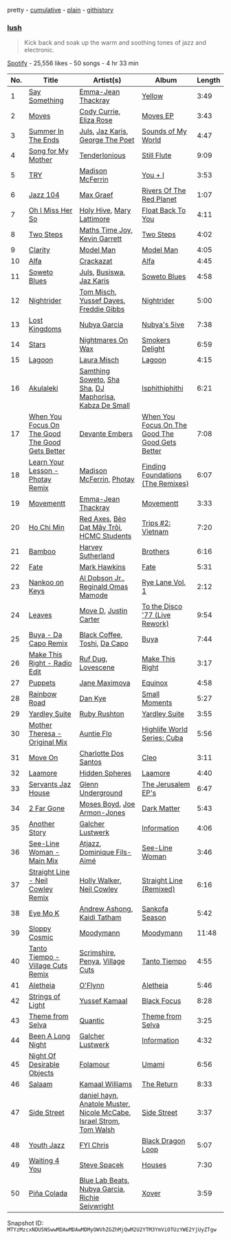 pretty - [cumulative](/playlists/cumulative/37i9dQZF1DX1LY1d1nRWvR.md) - [plain](/playlists/plain/37i9dQZF1DX1LY1d1nRWvR) - [githistory](https://github.githistory.xyz/mackorone/spotify-playlist-archive/blob/main/playlists/plain/37i9dQZF1DX1LY1d1nRWvR)

### [lush](https://open.spotify.com/playlist/37i9dQZF1DX1LY1d1nRWvR)

> Kick back  and soak up the warm and soothing tones of jazz and electronic.

[Spotify](https://open.spotify.com/user/spotify) - 25,556 likes - 50 songs - 4 hr 33 min

| No. | Title | Artist(s) | Album | Length |
|---|---|---|---|---|
| 1 | [Say Something](https://open.spotify.com/track/3RdOr8819TT72WFuMMPmn1) | [Emma\-Jean Thackray](https://open.spotify.com/artist/3UgcksTtuB1Jnn8BrisEiC) | [Yellow](https://open.spotify.com/album/0JJaoV5WzQZVp71C6CkAJ5) | 3:49 |
| 2 | [Moves](https://open.spotify.com/track/07DuoTCTocHk7y3d8MImks) | [Cody Currie](https://open.spotify.com/artist/0ymdoOsfzRbCoAMfJPpsEx), [Eliza Rose](https://open.spotify.com/artist/4XC335ouK6pXyq4QiIb8bP) | [Moves EP](https://open.spotify.com/album/7sAOz7qlL8UyeRtFyVNWcj) | 3:43 |
| 3 | [Summer In The Ends](https://open.spotify.com/track/3ttIBQv2qjIWXbHeoCnoVm) | [Juls](https://open.spotify.com/artist/7BIkk865pwBrSZetA8Izic), [Jaz Karis](https://open.spotify.com/artist/4rDcfb3TEWyx0BKdzKG24I), [George The Poet](https://open.spotify.com/artist/7v8N36cC4msGrIM2YT4LNC) | [Sounds of My World](https://open.spotify.com/album/2Mju5QRHhBPkUQajYKTUSH) | 4:47 |
| 4 | [Song for My Mother](https://open.spotify.com/track/53g6d5JlFL9HE6HXsIW5c1) | [Tenderlonious](https://open.spotify.com/artist/5D1w6T6H7pnRDQZIrhwlxo) | [Still Flute](https://open.spotify.com/album/5YzXAdttew3nRAc1YPzP9t) | 9:09 |
| 5 | [TRY](https://open.spotify.com/track/1htTRt6dZPPeqduos5PAmC) | [Madison McFerrin](https://open.spotify.com/artist/02zPEtdzUWnPToEVLRiQ7e) | [You + I](https://open.spotify.com/album/1NIo4gSPB94n4QUDK7uJEL) | 3:53 |
| 6 | [Jazz 104](https://open.spotify.com/track/32rOcuTIZZTNWdsrUWGCJ6) | [Max Graef](https://open.spotify.com/artist/4AflEeXdD0VohMzZvOGo55) | [Rivers Of The Red Planet](https://open.spotify.com/album/11c0YSZe2AXCX2s5r0KFP7) | 1:07 |
| 7 | [Oh I Miss Her So](https://open.spotify.com/track/5psuezepdKbS4Iwl8kRY7M) | [Holy Hive](https://open.spotify.com/artist/1AcZuMRjIAdmksbzApOXnw), [Mary Lattimore](https://open.spotify.com/artist/38MKhZmMRHAZRz8LqtKIBw) | [Float Back To You](https://open.spotify.com/album/3QAqLB0l9c1OD2GG2fsW5F) | 4:11 |
| 8 | [Two Steps](https://open.spotify.com/track/4ACWPAiIYOtETNu9QsFEaP) | [Maths Time Joy](https://open.spotify.com/artist/3w18CP1k8zFZb1GfRlPHyK), [Kevin Garrett](https://open.spotify.com/artist/56tbeL5xhBPxby544GuK3E) | [Two Steps](https://open.spotify.com/album/2a9OfXHzWrnWmYoXN3QPYM) | 4:02 |
| 9 | [Clarity](https://open.spotify.com/track/6ynQ0rykKOYSB75YxI0FrT) | [Model Man](https://open.spotify.com/artist/2T5NLCuN31j79zbxZ2XCSA) | [Model Man](https://open.spotify.com/album/5K6zprAN97GLwBpDxiRgK4) | 4:05 |
| 10 | [Alfa](https://open.spotify.com/track/0Z3a7SIDVOUvZFgr73qq0V) | [Crackazat](https://open.spotify.com/artist/2PagBkTVHoKFjuxtCJp3As) | [Alfa](https://open.spotify.com/album/4uO8oJ4NuITPSvTnP33EfY) | 4:45 |
| 11 | [Soweto Blues](https://open.spotify.com/track/6l5WDlZzjAXWEA47969TXI) | [Juls](https://open.spotify.com/artist/7BIkk865pwBrSZetA8Izic), [Busiswa](https://open.spotify.com/artist/3RThWxnHbyN5Hvkr66eYj7), [Jaz Karis](https://open.spotify.com/artist/4rDcfb3TEWyx0BKdzKG24I) | [Soweto Blues](https://open.spotify.com/album/2tLxWdcRPF3V05kX1TLb40) | 4:58 |
| 12 | [Nightrider](https://open.spotify.com/track/0i7jazn1Rtp51KPM4iSs6z) | [Tom Misch](https://open.spotify.com/artist/1uiEZYehlNivdK3iQyAbye), [Yussef Dayes](https://open.spotify.com/artist/2rspptKP0lPBdlJJAJHqht), [Freddie Gibbs](https://open.spotify.com/artist/0Y4inQK6OespitzD6ijMwb) | [Nightrider](https://open.spotify.com/album/4u5C68CzGi223ErII6MD3l) | 5:00 |
| 13 | [Lost Kingdoms](https://open.spotify.com/track/17YIpKXRkKKqvb8ZbzyOG1) | [Nubya Garcia](https://open.spotify.com/artist/6O5k8LLRfDK8v9jj1GazAQ) | [Nubya's 5ive](https://open.spotify.com/album/42X2Gyov8AhwjiHfGCfOC4) | 7:38 |
| 14 | [Stars](https://open.spotify.com/track/3bJU6OwW2N0O7DVO5mp08l) | [Nightmares On Wax](https://open.spotify.com/artist/4tNxq9NGKTKaX8OkZBLgf0) | [Smokers Delight](https://open.spotify.com/album/3stVzMomzhVGw0prDxLY0K) | 6:59 |
| 15 | [Lagoon](https://open.spotify.com/track/1He6UQuHm8q2skPrOFKnja) | [Laura Misch](https://open.spotify.com/artist/0NrVrf231eji48nhNUJTXe) | [Lagoon](https://open.spotify.com/album/3iEWAuVwDEYuGuOpl0ztyE) | 4:15 |
| 16 | [Akulaleki](https://open.spotify.com/track/73wcFiFeCQurmHDQIcirbm) | [Samthing Soweto](https://open.spotify.com/artist/6HwxMgE895sejjGFin9Gvm), [Sha Sha](https://open.spotify.com/artist/0jUNGuEa2n7yyld7KjsVVT), [DJ Maphorisa](https://open.spotify.com/artist/0mMqD2uqwvCjFvlzo6ayGi), [Kabza De Small](https://open.spotify.com/artist/1bNjWBFWsAAzZSR59lRdpR) | [Isphithiphithi](https://open.spotify.com/album/4sO9GxYupSVEJ3rRsaVpnd) | 6:21 |
| 17 | [When You Focus On The Good The Good Gets Better](https://open.spotify.com/track/2yYTqo2wnc2PssYogT57MG) | [Devante Embers](https://open.spotify.com/artist/34Lopo5VNpkJUIiVXTB0ZT) | [When You Focus On The Good The Good Gets Better](https://open.spotify.com/album/4vRJV9s2ykMP6MoI29ndDm) | 7:08 |
| 18 | [Learn Your Lesson \- Photay Remix](https://open.spotify.com/track/3s8yxBdiXFlEi6y0gfGreR) | [Madison McFerrin](https://open.spotify.com/artist/02zPEtdzUWnPToEVLRiQ7e), [Photay](https://open.spotify.com/artist/1MSxOmIt7uYgvPydd1tU8F) | [Finding Foundations \(The Remixes\)](https://open.spotify.com/album/3k2eNuf5EEc1KUMrjJaskk) | 6:07 |
| 19 | [Movementt](https://open.spotify.com/track/1zYA5cNkQnFyyVOZaY7lqO) | [Emma\-Jean Thackray](https://open.spotify.com/artist/3UgcksTtuB1Jnn8BrisEiC) | [Movementt](https://open.spotify.com/album/4jZE92oJG0NgpXB6gBKe8K) | 3:33 |
| 20 | [Ho Chi Min](https://open.spotify.com/track/2vykok21C0IyTjpvUOcBWi) | [Red Axes](https://open.spotify.com/artist/5Owm9QgL9BSCRQKTX6T08G), [Bèo Dạt Mây Trôi](https://open.spotify.com/artist/5aiU9zkwOsUWaoKL3LZhvM), [HCMC Students](https://open.spotify.com/artist/7eTh42doMpsnT6Z6pKI9tK) | [Trips \#2: Vietnam](https://open.spotify.com/album/1NNk1ZIK6pil96rgNOXuBY) | 7:20 |
| 21 | [Bamboo](https://open.spotify.com/track/0tj5lFNJMzGKoQMY5uafU2) | [Harvey Sutherland](https://open.spotify.com/artist/4CxFlJDif0atTK3gZebcEf) | [Brothers](https://open.spotify.com/album/5bwIx6VKlV0nrPtjEM09xo) | 6:16 |
| 22 | [Fate](https://open.spotify.com/track/41FTrubQViaFrV6wNgf7M9) | [Mark Hawkins](https://open.spotify.com/artist/6BDLwOIauGwERNYxaOciyq) | [Fate](https://open.spotify.com/album/5Q7sdzeTeHALXAD82aPs0G) | 5:31 |
| 23 | [Nankoo on Keys](https://open.spotify.com/track/4VImgRabUMMuNYftIVN3Go) | [Al Dobson Jr.](https://open.spotify.com/artist/3YOthLzFPTgp0fEtLRUoES), [Reginald Omas Mamode](https://open.spotify.com/artist/5f6KVvbRDEzdb6zTNVpYZy) | [Rye Lane Vol\. 1](https://open.spotify.com/album/5rjE3dz41m5JeNhDtq7Ahh) | 2:12 |
| 24 | [Leaves](https://open.spotify.com/track/4lGXye7yRWuhEb8jyaAYc2) | [Move D](https://open.spotify.com/artist/3hwmrS8MSceZwnZYvZFf97), [Justin Carter](https://open.spotify.com/artist/5uPFbw1zCaZDbZFlmrA15x) | [To the Disco '77 \(Live Rework\)](https://open.spotify.com/album/6a5zxWkfXH3jcXrjmdGSn2) | 9:54 |
| 25 | [Buya \- Da Capo Remix](https://open.spotify.com/track/4OezP9SDdFDOkANm9qdXYt) | [Black Coffee](https://open.spotify.com/artist/6wMr4zKPrrR0UVz08WtUWc), [Toshi](https://open.spotify.com/artist/6G621T2CmHyx5LCvd8QE63), [Da Capo](https://open.spotify.com/artist/4YuviELTmYBvDR66ThrMy9) | [Buya](https://open.spotify.com/album/6MmO8KpXWEyz4qh41tnzhU) | 7:44 |
| 26 | [Make This Right \- Radio Edit](https://open.spotify.com/track/0ZhLu81Q05NbCHwsLRlW2N) | [Ruf Dug](https://open.spotify.com/artist/08Jin8iRNko0j3gewozB0T), [Lovescene](https://open.spotify.com/artist/7bovLS0s72xVbr3eZl9aLk) | [Make This Right](https://open.spotify.com/album/6Q24x3y5iDAUmdHx2lnvD7) | 3:17 |
| 27 | [Puppets](https://open.spotify.com/track/3xMALoXxfRhXggfUQGuStD) | [Jane Maximova](https://open.spotify.com/artist/1rV8eRHOV685BeNEa59lyt) | [Equinox](https://open.spotify.com/album/3GnAPmVrTXfY0Fr5Hqxr2h) | 4:58 |
| 28 | [Rainbow Road](https://open.spotify.com/track/2R9lqoximtsPHmnuvj3ptd) | [Dan Kye](https://open.spotify.com/artist/05YrP00agTrYezUyAsukKf) | [Small Moments](https://open.spotify.com/album/75GwgzYvvgaJQS6DooqcIC) | 5:27 |
| 29 | [Yardley Suite](https://open.spotify.com/track/3FLsuVjJ5Ioqb1hgst8N1b) | [Ruby Rushton](https://open.spotify.com/artist/6DO2Eyazl6ToBSvp7OGLuF) | [Yardley Suite](https://open.spotify.com/album/6GYzn93otdQDLDrlHx3mSX) | 3:55 |
| 30 | [Mother Theresa \- Original Mix](https://open.spotify.com/track/59IQ2oXNWFyoNJmISYjj7I) | [Auntie Flo](https://open.spotify.com/artist/6XYOjW5wxf5V9hwAR58o4d) | [Highlife World Series: Cuba](https://open.spotify.com/album/5H7bXAW9DD4rhFsVcFInkE) | 5:56 |
| 31 | [Move On](https://open.spotify.com/track/390VumD1uSnfGvyB0NmjKe) | [Charlotte Dos Santos](https://open.spotify.com/artist/0INatsTiEOX0EJimNTQjSM) | [Cleo](https://open.spotify.com/album/1peRsBvuNWGMgEcwj1lx0K) | 3:11 |
| 32 | [Laamore](https://open.spotify.com/track/4uC2RrHmTfq96i55BTk1ML) | [Hidden Spheres](https://open.spotify.com/artist/2ffi5jpoJUZy24fTeNsFMa) | [Laamore](https://open.spotify.com/album/3qawW9LV2i8RHgBqmfXYHO) | 4:40 |
| 33 | [Servants Jaz House](https://open.spotify.com/track/3fmlNzB27d8Y5GW9lum3aT) | [Glenn Underground](https://open.spotify.com/artist/1ZdinLDX0e8r5dIlWLpmAc) | [The Jerusalem EP's](https://open.spotify.com/album/4C7ElGvtR8zpI19ixN8Y8G) | 6:47 |
| 34 | [2 Far Gone](https://open.spotify.com/track/6MAL1HIq8S2qiKrdFiQAHF) | [Moses Boyd](https://open.spotify.com/artist/1otDUlTEBjcyDQg6CkHRaV), [Joe Armon\-Jones](https://open.spotify.com/artist/5mUcc8OOP4RuzrupeGYwW5) | [Dark Matter](https://open.spotify.com/album/4XRA7yDYWSkO5BMvZinESW) | 5:43 |
| 35 | [Another Story](https://open.spotify.com/track/0AW4hkKsAgn8pU7pGPnu9Y) | [Galcher Lustwerk](https://open.spotify.com/artist/1c7bxvBwJrMuZKwx4EDPHf) | [Information](https://open.spotify.com/album/5qMjQBgXiEDIoNFHatsaNA) | 4:06 |
| 36 | [See\-Line Woman \- Main Mix](https://open.spotify.com/track/7hbcgPOAPdrub7ht2quP04) | [Atjazz](https://open.spotify.com/artist/5E1HWPplEsztsh2zh1c9mH), [Dominique Fils\-Aimé](https://open.spotify.com/artist/10tvYvaoSO32hlvu3NrrPC) | [See\-Line Woman](https://open.spotify.com/album/1tFCA00rZrSeGHA208PfVY) | 3:46 |
| 37 | [Straight Line \- Neil Cowley Remix](https://open.spotify.com/track/2aZCiyNWSZp18PSokglthU) | [Holly Walker](https://open.spotify.com/artist/5vssQp6TyMHsx4mihKVAsC), [Neil Cowley](https://open.spotify.com/artist/3jrpFxybBbCCh7EGCXMfdB) | [Straight Line \(Remixed\)](https://open.spotify.com/album/18KriOV8L1wKfthvb2m2LE) | 6:16 |
| 38 | [Eye Mo K](https://open.spotify.com/track/6o5bke7Cp481elgM8eTenO) | [Andrew Ashong](https://open.spotify.com/artist/2SJ3xpG9fseCPIqePAGp6o), [Kaidi Tatham](https://open.spotify.com/artist/1x2aM48UiN5WoQL6ISEPvz) | [Sankofa Season](https://open.spotify.com/album/4GsqSUelegSf0jTJyloIqz) | 5:42 |
| 39 | [Sloppy Cosmic](https://open.spotify.com/track/2E8EbnfOycV8BaUzbCsGqa) | [Moodymann](https://open.spotify.com/artist/6pohviZSNRueSX7uNu63ZX) | [Moodymann](https://open.spotify.com/album/61sGO58ljdDgD4Mn6Bcj3P) | 11:48 |
| 40 | [Tanto Tiempo \- Village Cuts Remix](https://open.spotify.com/track/7opvEv3xPJsMIiPrvq4S5e) | [Scrimshire](https://open.spotify.com/artist/5iVIpHSJD1uKtL3impLoKL), [Penya](https://open.spotify.com/artist/33E3A9UvKfjQno9m6S5xwU), [Village Cuts](https://open.spotify.com/artist/1a3m42fKHHR2MsiBQK3GVU) | [Tanto Tiempo](https://open.spotify.com/album/37idrhwVE8BaAIw4uJ7klK) | 4:55 |
| 41 | [Aletheia](https://open.spotify.com/track/1SMLoRfenhQJjL4fbimctZ) | [O'Flynn](https://open.spotify.com/artist/7LTSTQkL7iK7zndjFQgHQo) | [Aletheia](https://open.spotify.com/album/0RVj8aaUuoTOZ7pyGjll6b) | 5:46 |
| 42 | [Strings of Light](https://open.spotify.com/track/5yPowIqdVPFaBvBmhoLE0Y) | [Yussef Kamaal](https://open.spotify.com/artist/710FHFQeXKC6dZGCxt7kQh) | [Black Focus](https://open.spotify.com/album/1MioiNBndcGhsQOFk3l6fu) | 8:28 |
| 43 | [Theme from Selva](https://open.spotify.com/track/7oTPUMeartrRlIDGKpgIa3) | [Quantic](https://open.spotify.com/artist/5ZMwoAjeDtLJ0XRwRTgaK8) | [Theme from Selva](https://open.spotify.com/album/6ht7LwHxyNVk8gkqGaK6mM) | 3:25 |
| 44 | [Been A Long Night](https://open.spotify.com/track/6R1iUygNnqOmUBmMUsDM7I) | [Galcher Lustwerk](https://open.spotify.com/artist/1c7bxvBwJrMuZKwx4EDPHf) | [Information](https://open.spotify.com/album/5qMjQBgXiEDIoNFHatsaNA) | 4:32 |
| 45 | [Night Of Desirable Objects](https://open.spotify.com/track/6aO19OZDf9v2mwDDAiwGvB) | [Folamour](https://open.spotify.com/artist/6pJY5At9SiMpAOBrw9YosS) | [Umami](https://open.spotify.com/album/6om5wLwMEeQcY1Uwlh7Oel) | 6:56 |
| 46 | [Salaam](https://open.spotify.com/track/6Z6lYo8cyciwEU6goSrM0L) | [Kamaal Williams](https://open.spotify.com/artist/01mXk9IDlVczWwZvVHAiIS) | [The Return](https://open.spotify.com/album/0XKj7L2flZPg2i7efBZT2N) | 8:33 |
| 47 | [Side Street](https://open.spotify.com/track/0kAp4TveJqWs5F0zmzjDhy) | [daniel hayn](https://open.spotify.com/artist/2E54rBy4UeaSYijZiWlNpO), [Anatole Muster](https://open.spotify.com/artist/3wfxadqnYdgo7M31acbDVK), [Nicole McCabe](https://open.spotify.com/artist/00yDWlggrS34V03oLFjMbl), [Israel Strom](https://open.spotify.com/artist/07Z6BmMLQSWERbqmg4T8XL), [Tom Walsh](https://open.spotify.com/artist/4f619ZfS7lnjuCMukdcXxB) | [Side Street](https://open.spotify.com/album/07uKQeZ31FGZVbWXMIqeIU) | 3:37 |
| 48 | [Youth Jazz](https://open.spotify.com/track/7AhZqOQ976CkrBYXCDdsyU) | [FYI Chris](https://open.spotify.com/artist/0wZeO8kuM4dYiraesOH282) | [Black Dragon Loop](https://open.spotify.com/album/45Kc4Hj3SqBO5yXPnioU71) | 5:07 |
| 49 | [Waiting 4 You](https://open.spotify.com/track/0dKpH9fPOWbH2q58WaluKI) | [Steve Spacek](https://open.spotify.com/artist/5IcRvSiReLydKCr56ObWuX) | [Houses](https://open.spotify.com/album/23X1T8RFr7C8sHbaVeNLDw) | 7:30 |
| 50 | [Piña Colada](https://open.spotify.com/track/5wt62HFSYWz87H5dztBufJ) | [Blue Lab Beats](https://open.spotify.com/artist/4YLUMAgNyttwx4hUHgtBtR), [Nubya Garcia](https://open.spotify.com/artist/6O5k8LLRfDK8v9jj1GazAQ), [Richie Seivwright](https://open.spotify.com/artist/1iyQnonWJYO8XSOkWQITUH) | [Xover](https://open.spotify.com/album/08OWYxVuGW8F7Ne2TdNMUp) | 3:59 |

Snapshot ID: `MTYzMzcxNDU5NSwwMDAwMDAwMDMyOWVhZGZhMjQwM2U2YTM3YmViOTUzYWE2YjUyZTgw`

